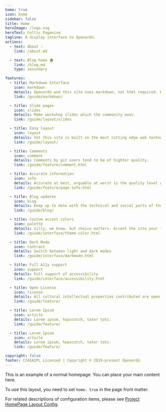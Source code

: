 ```yaml
---
home: true
icon: home
sidebar: false
title: Home
heroImage: /logo.svg
heroText: Celtic Paganism
tagline: A display interface to Openordú.
actions:
  - text: About 💡
    link: /about.md

  - text: Blog home 🏠
    link: /blog.md
    type: secondary

features:
  - title: Markdown Interface
    icon: markdown
    details: Openordú and this site uses markdown, not html required. Html supported but discouraged.
    link: /guide/markdown/

  - title: Slide pages
    icon: slides
    details: Make workshop slides which the community owns.
    link: /guide/layout/slides

  - title: Easy layout
    icon: layout
    details: Yet this site is built on the most cutting edge web technology.
    link: /guide/layout/

  - title: Comments
    icon: comment
    details: Comments by git users tend to be of highter quality.
    link: /guide/feature/comment.html

  - title: Accurate information
    icon: info
    details: Accurate at best, arguable at worst is the quality level we seek. No unthoughtout theories like potato goddesses.
    link: /guide/feature/page-info.html

  - title: Blog updates
    icon: blog
    details: Keep up to date with the technical and social parts of the project.
    link: /guide/blog/

  - title: Custom accent colors
    icon: palette
    details: Silly, we know, but choice matters. Accent the site your favorte color choice.
    link: /guide/interface/theme-color.html

  - title: Dark Mode
    icon: contrast
    details: Switch between light and dark modes
    link: /guide/interface/darkmode.html

  - title: Full A11y support
    icon: support
    details: Full support of accessibility
    link: /guide/interface/accessibility.html

  - title: Open License
    icon: license
    details: All cultural intellectual properties contributed are open licenced.
    link: /guide/feature/

  - title: Lorem Ipsum
    icon: article
    details: Lorem ipsum, hopscotch, tater tots.
    link: /guide/feature/

  - title: Lorem Ipsum
    icon: article
    details: Lorem ipsum, hopscotch, tater tots.
    link: /guide/feature/

copyright: false
footer: CCASAIPL Licensed | Copyright © 2019-present Openordú
---
```


This is an example of a normal homepage. You can place your main content here.

To use this layout, you need to set `home: true` in the page front matter.

For related descriptions of configuration items, please see [Project HomePage Layout Config](/guide/layout/home/).
